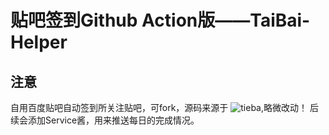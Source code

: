  # 贴吧签到Github Action版——TaiBai-Helper
 
## 注意

  自用百度贴吧自动签到所关注贴吧，可fork，源码来源于  ![tieba](https://github.com/ghosx/tieba),略微改动！
  后续会添加Service酱，用来推送每日的完成情况。
